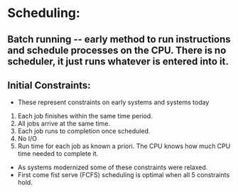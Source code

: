 # Scheduling:

## Batch running -- early method to run instructions and schedule processes on the CPU. There is no scheduler, it just runs whatever is entered into it.

## Initial Constraints:
- These represent constraints on early systems and systems today
1. Each job finishes within the same time period.
2. All jobs arrive at the same time.
3. Each job runs to completion once scheduled.
4. No I/O
5. Run time for each job as known a priori. The CPU knows how much CPU time needed to complete it.

- As systems modernized some of these constraints were relaxed.
- First come fist serve (FCFS) scheduling is optimal when all 5 constraints hold.


